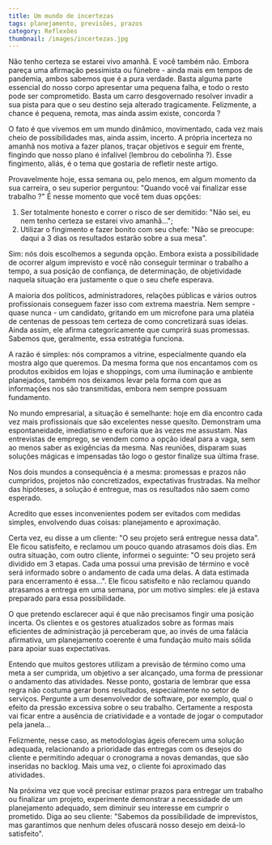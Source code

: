 ```yaml
---
title: Um mundo de incertezas
tags: planejamento, previsões, prazos
category: Reflexões
thumbnail: /images/incertezas.jpg
---
```

Não tenho certeza se estarei vivo amanhã. E você também não.
Embora pareça uma afirmação pessimista ou fúnebre - ainda mais em tempos de pandemia, ambos sabemos que é a pura verdade. Basta alguma parte essencial do nosso corpo apresentar uma pequena falha, e todo o resto pode ser comprometido. Basta um carro desgovernado resolver invadir a sua pista para que o seu destino seja alterado tragicamente. Felizmente, a chance é pequena, remota, mas ainda assim existe, concorda ?

O fato é que vivemos em um mundo dinâmico, movimentado, cada vez mais cheio de possibilidades mas, ainda assim, incerto. A própria incerteza no amanhã nos motiva a fazer planos, traçar objetivos e seguir em frente, fingindo que nosso plano é infalível (lembrou do cebolinha ?).
Esse fingimento, aliás, é o tema que gostaria de refletir neste artigo.

Provavelmente hoje, essa semana ou, pelo menos, em algum momento da sua carreira, o seu superior perguntou: "Quando você vai finalizar esse trabalho ?"
É nesse momento que você tem duas opções:
1. Ser totalmente honesto e correr o risco de ser demitido: "Não sei, eu nem tenho certeza se estarei vivo amanhã...";
2. Utilizar o fingimento e fazer bonito com seu chefe: "Não se preocupe: daqui a 3 dias os resultados estarão sobre a sua mesa".

Sim: nós dois escolhemos a segunda opção.
Embora exista a possibilidade de ocorrer algum imprevisto e você não conseguir terminar o trabalho a tempo, a sua posição de confiança, de determinação, de objetividade naquela situação era justamente o que o seu chefe esperava. 

A maioria dos políticos, administradores, relações públicas e vários outros profissionais conseguem fazer isso com extrema maestria.
Nem sempre - quase nunca - um candidato, gritando em um microfone para uma platéia de centenas de pessoas tem certeza de como concretizará suas ideias. Ainda assim, ele afirma categoricamente que cumprirá suas promessas. Sabemos que, geralmente, essa estratégia funciona.

A razão é simples: nós compramos a vitrine, especialmente quando ela mostra algo que queremos.
Da mesma forma que nos encantamos com os produtos exibidos em lojas e shoppings, com uma iluminação e ambiente planejados, também nos deixamos levar pela forma com que as informações nos são transmitidas, embora nem sempre possuam fundamento.

No mundo empresarial, a situação é semelhante: hoje em dia encontro cada vez mais profissionais que são excelentes nesse quesito. Demonstram uma espontaneidade, imediatismo e euforia que às vezes me assustam. Nas entrevistas de emprego, se vendem como a opção ideal para a vaga, sem ao menos saber as exigências da mesma. Nas reuniões, disparam suas soluções mágicas e impensadas tão logo o gestor finalize sua última frase.

Nos dois mundos a consequência é a mesma: promessas e prazos não cumpridos, projetos não concretizados, expectativas frustradas. Na melhor das hipóteses, a solução é entregue, mas os resultados não saem como esperado.

Acredito que esses inconvenientes podem ser evitados com medidas simples, envolvendo duas coisas: planejamento e aproximação.

Certa vez, eu disse a um cliente: "O seu projeto será entregue nessa data". Ele ficou satisfeito, e reclamou um pouco quando atrasamos dois dias. 
Em outra situação, com outro cliente, informei o seguinte: "O seu projeto será dividido em 3 etapas. Cada uma possui uma previsão de término e você será informado sobre o andamento de cada uma delas. A data estimada para encerramento é essa...". Ele ficou satisfeito e não reclamou quando atrasamos a entrega em uma semana, por um motivo simples: ele já estava preparado para essa possibilidade.

O que pretendo esclarecer aqui é que não precisamos fingir uma posição incerta. Os clientes e os gestores atualizados sobre as formas mais eficientes de administração já perceberam que, ao invés de uma falácia afirmativa, um planejamento coerente é uma fundação muito mais sólida para apoiar suas expectativas. 

Entendo que muitos gestores utilizam a previsão de término como uma meta a ser cumprida, um objetivo a ser alcançado, uma forma de pressionar o andamento das atividades.
Nesse ponto, gostaria de lembrar que essa regra não costuma gerar bons resultados, especialmente no setor de serviços.
Pergunte a um desenvolvedor de software, por exemplo, qual o efeito da pressão excessiva sobre o seu trabalho. Certamente a resposta vai ficar entre a ausência de criatividade e a vontade de jogar o computador pela janela...

Felizmente, nesse caso, as metodologias ágeis oferecem uma solução adequada, relacionando a prioridade das entregas com os desejos do cliente e permitindo adequar o cronograma a novas demandas, que são inseridas no backlog. 
Mais uma vez, o cliente foi aproximado das atividades.

Na próxima vez que você precisar estimar prazos para entregar um trabalho ou finalizar um projeto, experimente demonstrar a necessidade de um planejamento adequado, sem diminuir seu interesse em cumprir o prometido.
Diga ao seu cliente: "Sabemos da possibilidade de imprevistos, mas garantimos que nenhum deles ofuscará nosso desejo em deixá-lo satisfeito".
